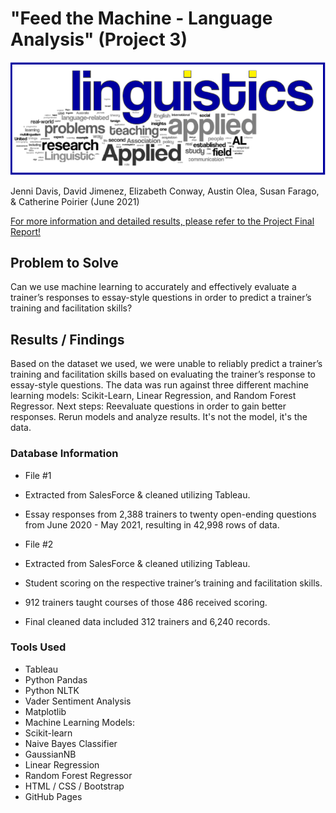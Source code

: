 # "Feed the Machine - Language Analysis" (Project 3)

![image.PNG](images/image.png?raw=true "Feed the Machine - Language Analysis")

Jenni Davis, David Jimenez, Elizabeth Conway, Austin Olea, Susan Farago, & Catherine Poirier (June 2021)

[For more information and detailed results, please refer to the Project Final Report!](https://github.com/svfarago/Project_3/blob/main/Project3_Feed_The_Machine_June2021.pdf)

## Problem to Solve
Can we use machine learning to accurately and effectively evaluate a trainer’s responses to essay-style questions in order to predict a trainer’s training and facilitation skills?

## Results / Findings
Based on the dataset we used, we were unable to reliably predict a trainer’s training and facilitation skills based on evaluating the trainer’s response to essay-style questions. The data was run against three different machine learning models: Scikit-Learn, Linear Regression, and Random Forest Regressor.
Next steps: Reevaluate questions in order to gain better responses. Rerun models and analyze results. It's not the model, it's the data.

### Database Information
- File #1
- Extracted from SalesForce & cleaned utilizing Tableau.
- Essay responses from 2,388 trainers to twenty open-ending questions from June 2020 - May 2021, resulting in 42,998 rows of data.

- File #2
- Extracted from SalesForce & cleaned utilizing Tableau.
- Student scoring on the respective trainer’s training and facilitation skills.
- 912 trainers taught courses of those 486 received scoring.
- Final cleaned data included 312 trainers and 6,240 records.


### Tools Used
- Tableau
- Python Pandas
- Python NLTK
- Vader Sentiment Analysis
- Matplotlib
- Machine Learning Models:
- Scikit-learn
- Naive Bayes Classifier
- GaussianNB
- Linear Regression
- Random Forest Regressor
- HTML / CSS / Bootstrap
- GitHub Pages



